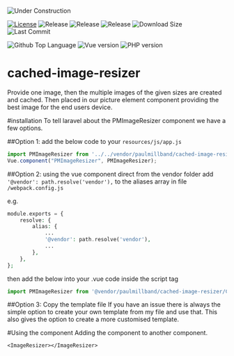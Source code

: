 ![Under Construction][ico-under-construction]

[![License][ico-license]](LICENSE.md)
![Release][ico-in-development]
![Release][ico-release]
![Release][ico-tag]
![Download Size][ico-download-size]
![Last Commit][ico-last-commit]

![Github Top Language][ico-top-language]
![Vue version][ico-vue-version]
![PHP version][ico-php-version]

[ico-under-construction]: https://img.shields.io/badge/UNDER%20CONSTRUCTION!-red?style=for-the-badge

[ico-license]: https://img.shields.io/badge/license-MIT-brightgreen.svg?style=for-the-badge
[ico-in-development]: https://img.shields.io/badge/Release-Development-yellow?style=for-the-badge
[ico-release]: https://img.shields.io/github/v/release/yorick2/cached-image-resizer?style=for-the-badge
[ico-tag]: https://img.shields.io/github/v/tag/yorick2/cached-image-resizer?style=for-the-badge
[ico-download-size]: https://img.shields.io/github/languages/code-size/yorick2/cached-image-resizer?style=for-the-badge
[ico-last-commit]: https://img.shields.io/github/last-commit/yorick2/cached-image-resizer?style=for-the-badge

[ico-top-language]: https://img.shields.io/github/languages/top/yorick2/cached-image-resizer?style=for-the-badge
[ico-vue-version]: https://img.shields.io/badge/Vue-2-brightgreen?style=for-the-badge&logo=vue.js
[ico-php-version]: https://img.shields.io/badge/PHP-8.1-brightgreen?style=for-the-badge&logo=php


# cached-image-resizer
Provide one image, then the multiple images of the given sizes are created and cached. Then placed in our picture element component providing the best image for the end users device. 

#installation
To tell laravel about the PMImageResizer component we have a few options. 
 
##Option 1: 
add the below code to your `resources/js/app.js`
```js
import PMImageResizer from '../../vendor/paulmillband/cached-image-resizer/Components/Picture';
Vue.component("PMImageResizer", PMImageResizer);
```

##Option 2: using the vue component direct from the vendor folder
add ``'@vendor': path.resolve('vendor'),`` to the aliases array in file `/webpack.config.js`

e.g.
```php
module.exports = {
    resolve: {
        alias: {
            ...
            '@vendor': path.resolve('vendor'),
            ...
        },
    },
};
```
then add the below into your .vue code inside the script tag

```js
import PMImageResizer from '@vendor/paulmillband/cached-image-resizer/Components/Picture';
```

##Option 3: Copy the template file
If you have an issue there is always the simple option to create your own template from my file and use that. This also gives the option to create a more customised template.

#Using the component
Adding the component to another component.

```vue
<ImageResizer></ImageResizer>
```

[ico-license]: https://img.shields.io/badge/license-MIT-brightgreen.svg?style=flat-square
[link-author]: https://github.com/yorick2
[link-contributors]: ../../contributors
